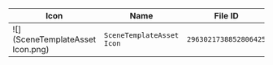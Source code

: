 | Icon | Name | File ID |
| ---  | ---  | ---     |
| ![](SceneTemplateAsset Icon.png) | `SceneTemplateAsset Icon` | `2963021738852806425` |
